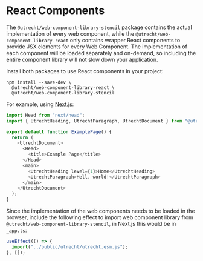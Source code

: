 # React Components

The `@utrecht/web-component-library-stencil` package contains the actual implementation of every web component, while the `@utrecht/web-component-library-react` only contains wrapper React components to provide JSX elements for every Web Component. The implementation of each component will be loaded separately and on-demand, so including the entire component library will not slow down your application.

Install both packages to use React components in your project:

```shell
npm install --save-dev \
  @utrecht/web-component-library-react \
  @utrecht/web-component-library-stencil
```

For example, using [Next.js](https://nextjs.org):

```js
import Head from "next/head";
import { UtrechtHeading, UtrechtParagraph, UtrechtDocument } from "@utrecht/component-library-react";

export default function ExamplePage() {
  return (
    <UtrechtDocument>
      <Head>
        <title>Example Page</title>
      </Head>
      <main>
        <UtrechtHeading level={1}>Home</UtrechtHeading>
        <UtrechtParagraph>Hell, world!</UtrechtParagraph>
      </main>
    </UtrechtDocument>
  );
}
```

Since the implementation of the web components needs to be loaded in the browser, include the following effect to import web component library from `@utrecht/web-component-library-stencil`, in Next.js this would be in `_app.ts`:

```js
useEffect(() => {
  import("../public/utrecht/utrecht.esm.js");
}, []);
```
